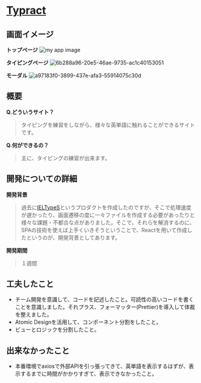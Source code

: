 # [Typract](https://typract-efcc6.web.app/)

## 画面イメージ
**トップページ**
![my app image](https://user-images.githubusercontent.com/104254253/202879911-169433e1-f977-47a8-b284-0d24ac02ac49.png)

**タイピングページ**
![6b288a96-20e5-46ae-9735-ac1c40153051](https://user-images.githubusercontent.com/104254253/202886704-26e927cd-00d0-4f23-ad3c-812190de548c.gif)

**モーダル**
![a97183f0-3899-437e-afa3-55914075c30d](https://user-images.githubusercontent.com/104254253/202886794-0384205d-de9b-43b5-a017-1772d3513865.gif)

## 概要
**Q.どういうサイト？**
> タイピングを練習をしながら、様々な英単語に触れることができるサイトです。

**Q.何ができるの？**
> 主に、タイピングの練習が出来ます。

## 開発についての詳細
**開発背景**
> 過去に[IELTypeS](https://github.com/agukk/IELTypeS)というプロダクトを作成したのですが、そこで処理速度が遅かったり、画面遷移の度に一々ファイルを作成する必要があったりと様々な課題・不都合な点がありました。そこで、それらを解消するのに、SPAの技術を使えば上手くいきそうということで、Reactを用いて作成したというのが、開発背景としてあります。  
  
**開発期間**
> １週間

## 工夫したこと
- チーム開発を意識して、コードを記述したこと。可読性の高いコードを書くことを意識しました。それプラス、フォーマッター(Prettier)を導入して体裁を整えました。
- Atomic Designを活用して、コンポーネント分割をしたこと。
- ビューとロジックを分割したこと。

## 出来なかったこと
- 本番環境でaxiosで外部APIを引っ張ってきて、英単語を表示するはずが、表示するまでに時間がかかりすぎて、表示できなかったこと。
